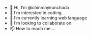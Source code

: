 - 👋 Hi, I’m @chinmaykonchada
- 👀 I’m interested in coding
- 🌱 I’m currently learning web language
- 💞️ I’m looking to collaborate on 
- 📫 How to reach me ...

<!---
chinmaykonchada/chinmaykonchada is a ✨ special ✨ repository because its `README.md` (this file) appears on your GitHub profile.
You can click the Preview link to take a look at your changes.
--->
